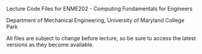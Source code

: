 Lecture Code Files for ENME202 - Computing Fundamentals for Engineers

Department of Mechanical Engineering, University of Maryland College Park

All files are subject to change before lecture, so be sure to access the latest versions as they become available.
